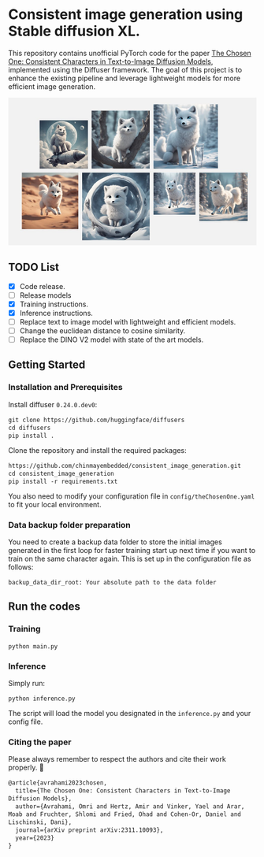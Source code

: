 # Consistent image generation using Stable diffusion XL.

This repository contains unofficial PyTorch code for the paper [The Chosen One: Consistent Characters in Text-to-Image Diffusion Models](https://arxiv.org/abs/2311.10093), implemented using the Diffuser framework. The goal of this project is to enhance the existing pipeline and leverage lightweight models for more efficient image generation.

![Sample outputs](./assets/arctic_fox.jpg)


## TODO List
- [x] Code release.
- [ ] Release models
- [x] Training instructions.
- [x] Inference instructions.
- [ ] Replace text to image model with lightweight and efficient models.
- [ ] Change the euclidean distance to cosine similarity.
- [ ] Replace the DINO V2 model with state of the art models.

## Getting Started

### Installation and Prerequisites
Install diffuser `0.24.0.dev0`:
```
git clone https://github.com/huggingface/diffusers
cd diffusers
pip install .
```

Clone the repository and install the required packages:
```
https://github.com/chinmayembedded/consistent_image_generation.git
cd consistent_image_generation
pip install -r requirements.txt
```
You also need to modify your configuration file in `config/theChosenOne.yaml` to fit your local environment.

### Data backup folder preparation
You need to create a backup data folder to store the initial images generated in the first loop for faster training start up next time if you want to train on the same character again.
This is set up in the configuration file as follows:
``` 
backup_data_dir_root: Your absolute path to the data folder
```

## Run the codes
### Training
```
python main.py
```

### Inference
Simply run:
```
python inference.py
```
The script will load the model you designated in the `inference.py` and your config file.


### Citing the paper
Please always remember to respect the authors and cite their work properly. 🫡
```
@article{avrahami2023chosen,
  title={The Chosen One: Consistent Characters in Text-to-Image Diffusion Models},
  author={Avrahami, Omri and Hertz, Amir and Vinker, Yael and Arar, Moab and Fruchter, Shlomi and Fried, Ohad and Cohen-Or, Daniel and Lischinski, Dani},
  journal={arXiv preprint arXiv:2311.10093},
  year={2023}
}
```
